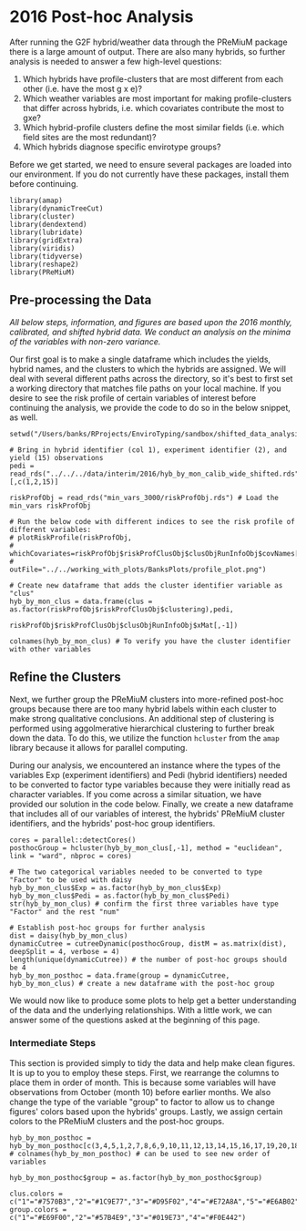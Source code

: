 # 2016 Post-hoc Analysis

After running the G2F hybrid/weather data through the PReMiuM package there is a large amount of output. There are also many hybrids, so further analysis is needed to answer a few high-level questions:

1.  Which hybrids have profile-clusters that are most different from
    each other (i.e. have the most g x e)?
2.  Which weather variables are most important for making
    profile-clusters that differ across hybrids, i.e. which covariates
    contribute the most to gxe?
3.  Which hybrid-profile clusters define the most similar fields (i.e.
    which field sites are the most redundant)?
4.  Which hybrids diagnose specific envirotype groups?

Before we get started, we need to ensure several packages are loaded into our environment. If you do not currently have these packages, install them before continuing. 

```{r}
library(amap)
library(dynamicTreeCut)
library(cluster)
library(dendextend)
library(lubridate)
library(gridExtra)
library(viridis)
library(tidyverse)
library(reshape2)
library(PReMiuM)
```

## Pre-processing the Data

*All below steps, information, and figures are based upon the 2016 monthly, calibrated, and shifted hybrid data. We conduct an analysis on the minima of the variables with non-zero variance.*

Our first goal is to make a single dataframe which includes the yields, hybrid names, and the clusters to which the hybrids are assigned. We will deal with several different paths across the directory, so it's best to first set a working directory that matches file paths on your local machine. If you desire to see the risk profile of certain variables of interest before continuing the analysis, we provide the code to do so in the below snippet, as well.

```{r}
setwd("/Users/banks/RProjects/EnviroTyping/sandbox/shifted_data_analysis/2016")

# Bring in hybrid identifier (col 1), experiment identifier (2), and yield (15) observations 
pedi = read_rds("../../../data/interim/2016/hyb_by_mon_calib_wide_shifted.rds")[,c(1,2,15)]

riskProfObj = read_rds("min_vars_3000/riskProfObj.rds") # Load the min_vars riskProfObj

# Run the below code with different indices to see the risk profile of different variables:
# plotRiskProfile(riskProfObj,
#                 whichCovariates=riskProfObj$riskProfClusObj$clusObjRunInfoObj$covNames[11:20],
#                 outFile="../../working_with_plots/BanksPlots/profile_plot.png")

# Create new dataframe that adds the cluster identifier variable as "clus"
hyb_by_mon_clus = data.frame(clus = as.factor(riskProfObj$riskProfClusObj$clustering),pedi,
                             riskProfObj$riskProfClusObj$clusObjRunInfoObj$xMat[,-1])

colnames(hyb_by_mon_clus) # To verify you have the cluster identifier with other variables
```

## Refine the Clusters

Next, we further group the PReMiuM clusters into more-refined post-hoc groups because there are too many hybrid labels within each cluster to make strong qualitative conclusions. An additional step of clustering is performed using aggolmerative hierarchical clustering to further break down the data. To do this, we utilize the function `hcluster` from the `amap` library because it allows for parallel computing.

During our analysis, we encountered an instance where the types of the variables Exp (experiment identifiers) and Pedi (hybrid identifiers) needed to be converted to factor type variables because they were initially read as character variables. If you come across a similar situation, we have provided our solution in the code below. Finally, we create a new dataframe that includes all of our variables of interest, the hybrids' PReMiuM cluster identifiers, and the hybrids' post-hoc group identifiers. 

```{r}
cores = parallel::detectCores()
posthocGroup = hcluster(hyb_by_mon_clus[,-1], method = "euclidean", link = "ward", nbproc = cores)

# The two categorical variables needed to be converted to type "Factor" to be used with daisy
hyb_by_mon_clus$Exp = as.factor(hyb_by_mon_clus$Exp)
hyb_by_mon_clus$Pedi = as.factor(hyb_by_mon_clus$Pedi)
str(hyb_by_mon_clus) # confirm the first three variables have type "Factor" and the rest "num"

# Establish post-hoc groups for further analysis
dist = daisy(hyb_by_mon_clus)
dynamicCutree = cutreeDynamic(posthocGroup, distM = as.matrix(dist), deepSplit = 4, verbose = 4) 
length(unique(dynamicCutree)) # the number of post-hoc groups should be 4
hyb_by_mon_posthoc = data.frame(group = dynamicCutree, hyb_by_mon_clus) # create a new dataframe with the post-hoc group
```

We would now like to produce some plots to help get a better understanding of the data and the underlying relationships. With a little work, we can answer some of the questions asked at the beginning of this page.

### Intermediate Steps

This section is provided simply to tidy the data and help make clean figures. It is up to you to employ these steps. First, we rearrange the columns to place them in order of month. This is because some variables will have observations from October (month 10) before earlier months. We also change the type of the variable "group" to factor to allow us to change figures' colors based upon the hybrids' groups. Lastly, we assign certain colors to the PReMiuM clusters and the post-hoc groups.

```{r}
hyb_by_mon_posthoc = hyb_by_mon_posthoc[c(3,4,5,1,2,7,8,6,9,10,11,12,13,14,15,16,17,19,20,18,21,22,24,25,23)]
# colnames(hyb_by_mon_posthoc) # can be used to see new order of variables

hyb_by_mon_posthoc$group = as.factor(hyb_by_mon_posthoc$group)

clus.colors = c("1"="#7570B3","2"="#1C9E77","3"="#D95F02","4"="#E72A8A","5"="#E6AB02","6"="#666666")
group.colors = c("1"="#E69F00","2"="#57B4E9","3"="#019E73","4"="#F0E442")
```
